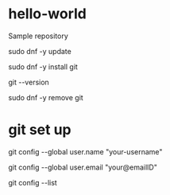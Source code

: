# hello-world
Sample repository

sudo dnf -y update

sudo dnf -y install git

git --version

sudo dnf  -y remove git

# git set up
git config --global user.name "your-username"

git config --global user.email "your@emailID"

git config --list
